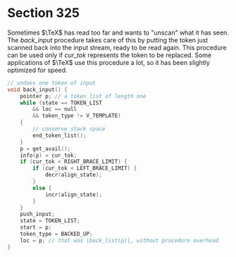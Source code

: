 # Section 325

Sometimes $\TeX$ has read too far and wants to "unscan" what it has seen.
The *back_input* procedure takes care of this by putting the token just scanned back into the input stream, ready to be read again.
This procedure can be used only if *cur_tok* represents the token to be replaced.
Some applications of $\TeX$ use this procedure a lot, so it has been slightly optimized for speed.

```c datastructures/stack.c
// undoes one token of input
void back_input() {
    pointer p; // a token list of length one
    while (state == TOKEN_LIST
        && loc == null
        && token_type != V_TEMPLATE)
    {
        // conserve stack space
        end_token_list();
    }
    p = get_avail();
    info(p) = cur_tok;
    if (cur_tok < RIGHT_BRACE_LIMIT) {
        if (cur_tok < LEFT_BRACE_LIMIT) {
            decr(align_state);
        }
        else {
            incr(align_state);
        }
    }
    push_input;
    state = TOKEN_LIST;
    start = p;
    token_type = BACKED_UP;
    loc = p; // that was |back_list(p)|, without procedure overhead
}
```
